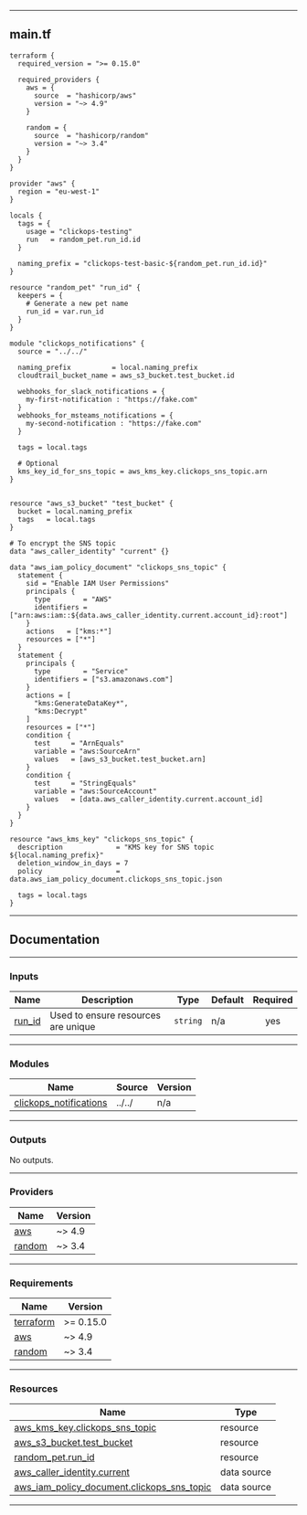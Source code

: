 <!-- BEGIN_TF_DOCS -->
----
## main.tf
```hcl
terraform {
  required_version = ">= 0.15.0"

  required_providers {
    aws = {
      source  = "hashicorp/aws"
      version = "~> 4.9"
    }

    random = {
      source  = "hashicorp/random"
      version = "~> 3.4"
    }
  }
}

provider "aws" {
  region = "eu-west-1"
}

locals {
  tags = {
    usage = "clickops-testing"
    run   = random_pet.run_id.id
  }

  naming_prefix = "clickops-test-basic-${random_pet.run_id.id}"
}

resource "random_pet" "run_id" {
  keepers = {
    # Generate a new pet name
    run_id = var.run_id
  }
}

module "clickops_notifications" {
  source = "../../"

  naming_prefix          = local.naming_prefix
  cloudtrail_bucket_name = aws_s3_bucket.test_bucket.id

  webhooks_for_slack_notifications = {
    my-first-notification : "https://fake.com"
  }
  webhooks_for_msteams_notifications = {
    my-second-notification : "https://fake.com"
  }

  tags = local.tags

  # Optional
  kms_key_id_for_sns_topic = aws_kms_key.clickops_sns_topic.arn
}


resource "aws_s3_bucket" "test_bucket" {
  bucket = local.naming_prefix
  tags   = local.tags
}

# To encrypt the SNS topic
data "aws_caller_identity" "current" {}

data "aws_iam_policy_document" "clickops_sns_topic" {
  statement {
    sid = "Enable IAM User Permissions"
    principals {
      type        = "AWS"
      identifiers = ["arn:aws:iam::${data.aws_caller_identity.current.account_id}:root"]
    }
    actions   = ["kms:*"]
    resources = ["*"]
  }
  statement {
    principals {
      type        = "Service"
      identifiers = ["s3.amazonaws.com"]
    }
    actions = [
      "kms:GenerateDataKey*",
      "kms:Decrypt"
    ]
    resources = ["*"]
    condition {
      test     = "ArnEquals"
      variable = "aws:SourceArn"
      values   = [aws_s3_bucket.test_bucket.arn]
    }
    condition {
      test     = "StringEquals"
      variable = "aws:SourceAccount"
      values   = [data.aws_caller_identity.current.account_id]
    }
  }
}

resource "aws_kms_key" "clickops_sns_topic" {
  description             = "KMS key for SNS topic ${local.naming_prefix}"
  deletion_window_in_days = 7
  policy                  = data.aws_iam_policy_document.clickops_sns_topic.json

  tags = local.tags
}
```
----

## Documentation

----
### Inputs

| Name | Description | Type | Default | Required |
|------|-------------|------|---------|:--------:|
| <a name="input_run_id"></a> [run\_id](#input\_run\_id) | Used to ensure resources are unique | `string` | n/a | yes |

----
### Modules

| Name | Source | Version |
|------|--------|---------|
| <a name="module_clickops_notifications"></a> [clickops\_notifications](#module\_clickops\_notifications) | ../../ | n/a |

----
### Outputs

No outputs.

----
### Providers

| Name | Version |
|------|---------|
| <a name="provider_aws"></a> [aws](#provider\_aws) | ~> 4.9 |
| <a name="provider_random"></a> [random](#provider\_random) | ~> 3.4 |

----
### Requirements

| Name | Version |
|------|---------|
| <a name="requirement_terraform"></a> [terraform](#requirement\_terraform) | >= 0.15.0 |
| <a name="requirement_aws"></a> [aws](#requirement\_aws) | ~> 4.9 |
| <a name="requirement_random"></a> [random](#requirement\_random) | ~> 3.4 |

----
### Resources

| Name | Type |
|------|------|
| [aws_kms_key.clickops_sns_topic](https://registry.terraform.io/providers/hashicorp/aws/latest/docs/resources/kms_key) | resource |
| [aws_s3_bucket.test_bucket](https://registry.terraform.io/providers/hashicorp/aws/latest/docs/resources/s3_bucket) | resource |
| [random_pet.run_id](https://registry.terraform.io/providers/hashicorp/random/latest/docs/resources/pet) | resource |
| [aws_caller_identity.current](https://registry.terraform.io/providers/hashicorp/aws/latest/docs/data-sources/caller_identity) | data source |
| [aws_iam_policy_document.clickops_sns_topic](https://registry.terraform.io/providers/hashicorp/aws/latest/docs/data-sources/iam_policy_document) | data source |

----
<!-- END_TF_DOCS -->

